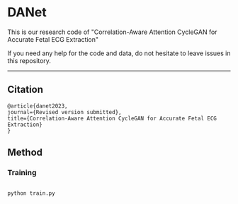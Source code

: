 # DANet
  This is our research code of "Correlation-Aware Attention CycleGAN for Accurate Fetal ECG Extraction"
  
  If you need any help for the code and data, do not hesitate to leave issues in this repository.
****
## Citation
 
```
@article{danet2023,
journal={Revised version submitted},
title={Correlation-Aware Attention CycleGAN for Accurate Fetal ECG Extraction}
}

```
## Method
### Training
```

python train.py

```

